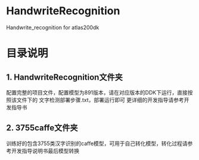 # HandwriteRecognition
Handwrite_recognition for atlas200dk


# 目录说明
## 1. HandwriteRecognition文件夹
配置完整的项目文件，配置模型为891版本，请在对应版本的DDK下运行，直接按照该文件下的 文字检测部署步骤.txt，部署运行即可
更详细的开发指导请参考开发指导书
## 2. 3755caffe文件夹
训练好的包含3755类汉字识别的caffe模型，可用于自己转化模型，转化过程请参考开发指导说明书最后模型转换

